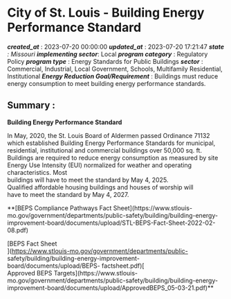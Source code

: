 # City of St. Louis - Building Energy Performance Standard 
 ***created_at*** : 2023-07-20 00:00:00 
 ***updated_at*** : 2023-07-20 17:21:47 
 ***state** : Missouri 
 **implementing sector***: Local 
 ***program category*** : Regulatory Policy 
 ***program type*** : Energy Standards for Public Buildings 
 ***sector*** : Commercial, Industrial, Local Government, Schools, Multifamily Residential, Institutional 
 ***Energy Reduction Goal/Requirement*** : Buildings must reduce energy consumption to meet building energy performance
standards.

 
 ## Summary : 
 **Building Energy Performance Standard**  
  
In May, 2020, the St. Louis Board of Aldermen passed Ordinance 71132 which
established Building Energy Performance Standards for municipal, residential,
institutional and commercial buildings over 50,000 sq. ft. Buildings are
required to reduce energy consumption as measured by site Energy Use Intensity
(EUI) normalized for weather and operating characteristics. Most  
buildings will have to meet the standard by May 4, 2025.  
Qualified affordable housing buildings and houses of worship will  
have to meet the standard by May 4, 2027.

**[BEPS Compliance Pathways Fact Sheet](https://www.stlouis-
mo.gov/government/departments/public-safety/building/building-energy-
improvement-board/documents/upload/STL-BEPS-Fact-Sheet-2022-02-08.pdf)  
  
[BEPS Fact Sheet  
](https://www.stlouis-mo.gov/government/departments/public-
safety/building/building-energy-improvement-board/documents/upload/BEPS-
factsheet.pdf)[  
Approved BEPS Targets](https://www.stlouis-
mo.gov/government/departments/public-safety/building/building-energy-
improvement-board/documents/upload/ApprovedBEPS_05-03-21.pdf)**  

 
 